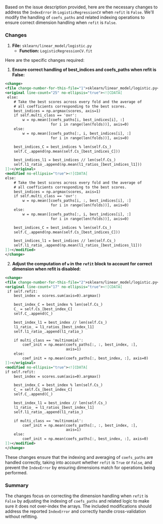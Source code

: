 Based on the issue description provided, here are the necessary changes to address the `IndexError` in `LogisticRegressionCV` when `refit` is `False`. We'll modify the handling of `coefs_paths` and related indexing operations to ensure correct dimension handling when `refit` is `False`.

### Changes

1. **File:** `sklearn/linear_model/logistic.py`
   - **Function:** `LogisticRegressionCV.fit`

Here are the specific changes required:

1. **Ensure correct handling of best_indices and coefs_paths when refit is False:**

```xml
<change>
<file change-number-for-this-file="1">sklearn/linear_model/logistic.py</file>
<original line-count="25" no-ellipsis="true"><![CDATA[
 else:
    # Take the best scores across every fold and the average of
    # all coefficients corresponding to the best scores.
    best_indices = np.argmax(scores, axis=1)
    if self.multi_class == 'ovr':
        w = np.mean([coefs_paths[i, best_indices[i], :]
                     for i in range(len(folds))], axis=0)
    else:
        w = np.mean([coefs_paths[:, i, best_indices[i], :]
                     for i in range(len(folds))], axis=0)

    best_indices_C = best_indices % len(self.Cs_)
    self.C_.append(np.mean(self.Cs_[best_indices_C]))

    best_indices_l1 = best_indices // len(self.Cs_)
    self.l1_ratio_.append(np.mean(l1_ratios_[best_indices_l1]))
]]></original>
<modified no-ellipsis="true"><![CDATA[
else:
    # Take the best scores across every fold and the average of
    # all coefficients corresponding to the best scores.
    best_indices = np.argmax(scores, axis=1)
    if self.multi_class == 'ovr':
        w = np.mean([coefs_paths[i, :, best_indices[i], :]
                     for i in range(len(folds))], axis=0)
    else:
        w = np.mean([coefs_paths[:, i, best_indices[i], :]
                     for i in range(len(folds))], axis=0)

    best_indices_C = best_indices % len(self.Cs_)
    self.C_.append(np.mean(self.Cs_[best_indices_C]))

    best_indices_l1 = best_indices // len(self.Cs_)
    self.l1_ratio_.append(np.mean(l1_ratios_[best_indices_l1]))
]]></modified>
</change>
```

2. **Adjust the computation of `w` in the `refit` block to account for correct dimension when refit is disabled:**

```xml
<change>
<file change-number-for-this-file="2">sklearn/linear_model/logistic.py</file>
<original line-count="17" no-ellipsis="true"><![CDATA[
 if self.refit:
    best_index = scores.sum(axis=0).argmax()

    best_index_C = best_index % len(self.Cs_)
    C_ = self.Cs_[best_index_C]
    self.C_.append(C_)

    best_index_l1 = best_index // len(self.Cs_)
    l1_ratio_ = l1_ratios_[best_index_l1]
    self.l1_ratio_.append(l1_ratio_)

    if multi_class == 'multinomial':
        coef_init = np.mean(coefs_paths[:, :, best_index, :],
                            axis=1)
    else:
        coef_init = np.mean(coefs_paths[:, best_index, :], axis=0)
]]></original>
<modified no-ellipsis="true"><![CDATA[
if self.refit:
    best_index = scores.sum(axis=0).argmax()

    best_index_C = best_index % len(self.Cs_)
    C_ = self.Cs_[best_index_C]
    self.C_.append(C_)

    best_index_l1 = best_index // len(self.Cs_)
    l1_ratio_ = l1_ratios_[best_index_l1]
    self.l1_ratio_.append(l1_ratio_)

    if multi_class == 'multinomial':
        coef_init = np.mean(coefs_paths[:, :, best_index, :],
                            axis=1)
    else:
        coef_init = np.mean(coefs_paths[:, best_index, :], axis=0)
]]></modified>
</change>
```

These changes ensure that the indexing and averaging of `coefs_paths` are handled correctly, taking into account whether `refit` is `True` or `False`, and prevent the `IndexError` by ensuring dimensions match for operations being performed.

### Summary

The changes focus on correcting the dimension handling when `refit` is `False` by adjusting the indexing of `coefs_paths` and related logic to make sure it does not over-index the arrays. The included modifications should address the reported `IndexError` and correctly handle cross-validation without refitting.